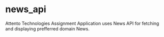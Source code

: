 # news_api

Attento Technologies Assignment Application 
uses News API for fetching and displaying prefferred domain News.
